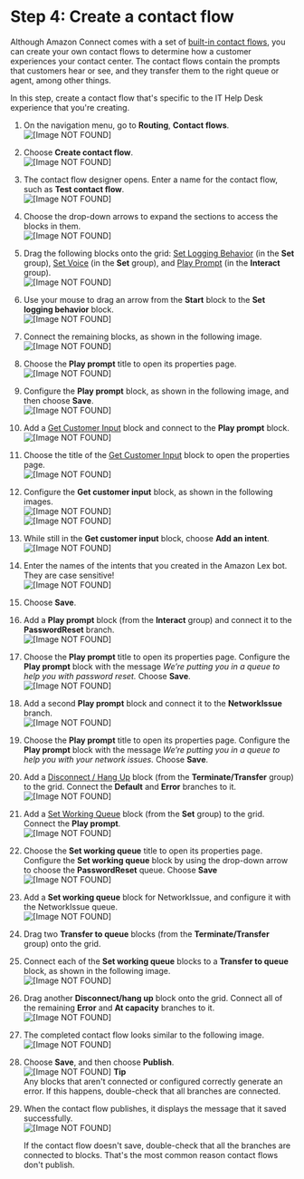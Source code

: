 # Step 4: Create a contact flow<a name="tutorial1-create-contact-flow"></a>

Although Amazon Connect comes with a set of [built\-in contact flows](contact-flow-default.md), you can create your own contact flows to determine how a customer experiences your contact center\. The contact flows contain the prompts that customers hear or see, and they transfer them to the right queue or agent, among other things\.

In this step, create a contact flow that's specific to the IT Help Desk experience that you're creating\.

1. On the navigation menu, go to **Routing**, **Contact flows**\.  
![\[Image NOT FOUND\]](http://docs.aws.amazon.com/connect/latest/adminguide/images/tutorial1-routing-contact-flows.png)

1. Choose **Create contact flow**\.  
![\[Image NOT FOUND\]](http://docs.aws.amazon.com/connect/latest/adminguide/images/tutorial1-create-contact-flow.png)

1. The contact flow designer opens\. Enter a name for the contact flow, such as **Test contact flow**\.  
![\[Image NOT FOUND\]](http://docs.aws.amazon.com/connect/latest/adminguide/images/tutorial1-name-contact-flow.png)

1. Choose the drop\-down arrows to expand the sections to access the blocks in them\.  
![\[Image NOT FOUND\]](http://docs.aws.amazon.com/connect/latest/adminguide/images/tutorial1-expand-contact-flow.png)

1. Drag the following blocks onto the grid: [Set Logging Behavior](set-logging-behavior.md) \(in the **Set** group\), [Set Voice](set-voice.md) \(in the **Set** group\), and [Play Prompt](play.md) \(in the **Interact** group\)\.   
![\[Image NOT FOUND\]](http://docs.aws.amazon.com/connect/latest/adminguide/images/tutorial1-add-blocks1.png)

1. Use your mouse to drag an arrow from the **Start** block to the **Set logging behavior** block\.   
![\[Image NOT FOUND\]](http://docs.aws.amazon.com/connect/latest/adminguide/images/tutorial1-connect-blocks1.png)

1. Connect the remaining blocks, as shown in the following image\.   
![\[Image NOT FOUND\]](http://docs.aws.amazon.com/connect/latest/adminguide/images/tutorial1-connect-blocks2.png)

1. Choose the **Play prompt** title to open its properties page\.   
![\[Image NOT FOUND\]](http://docs.aws.amazon.com/connect/latest/adminguide/images/tutorial1-play-prompt-title.png)

1. Configure the **Play prompt** block, as shown in the following image, and then choose **Save**\.  
![\[Image NOT FOUND\]](http://docs.aws.amazon.com/connect/latest/adminguide/images/tutorial1-play-prompt1.png)

1. Add a [Get Customer Input](get-customer-input.md) block and connect to the **Play prompt** block\.  
![\[Image NOT FOUND\]](http://docs.aws.amazon.com/connect/latest/adminguide/images/tutorial1-add-get-customer-input3.png)

1. Choose the title of the [Get Customer Input](get-customer-input.md) block to open the properties page\.  
![\[Image NOT FOUND\]](http://docs.aws.amazon.com/connect/latest/adminguide/images/tutorial1-add-get-customer-input.png)

1.  Configure the **Get customer input** block, as shown in the following images\.  
![\[Image NOT FOUND\]](http://docs.aws.amazon.com/connect/latest/adminguide/images/tutorial1-configure-get-customer-input1.png)  
![\[Image NOT FOUND\]](http://docs.aws.amazon.com/connect/latest/adminguide/images/tutorial1-configure-get-customer-input2.png)

1. While still in the **Get customer input** block, choose **Add an intent**\.  
![\[Image NOT FOUND\]](http://docs.aws.amazon.com/connect/latest/adminguide/images/tutorial1-configure-get-customer-input4.png)

1. Enter the names of the intents that you created in the Amazon Lex bot\. They are case sensitive\!  
![\[Image NOT FOUND\]](http://docs.aws.amazon.com/connect/latest/adminguide/images/tutorial1-configure-get-customer-input3.png)

1. Choose **Save**\.

1. Add a **Play prompt** block \(from the **Interact** group\) and connect it to the **PasswordReset** branch\.   
![\[Image NOT FOUND\]](http://docs.aws.amazon.com/connect/latest/adminguide/images/tutorial1-play-prompt2.png)

1. Choose the **Play prompt** title to open its properties page\. Configure the **Play prompt** block with the message *We’re putting you in a queue to help you with password reset\.* Choose **Save**\.  
![\[Image NOT FOUND\]](http://docs.aws.amazon.com/connect/latest/adminguide/images/tutorial1-play-prompt3.png)

1. Add a second **Play prompt** block and connect it to the **NetworkIssue** branch\.  
![\[Image NOT FOUND\]](http://docs.aws.amazon.com/connect/latest/adminguide/images/tutorial1-play-prompt4.png)

1. Choose the **Play prompt** title to open its properties page\. Configure the **Play prompt** block with the message *We’re putting you in a queue to help you with your network issues\.* Choose **Save**\.

1. Add a [Disconnect / Hang Up](disconnect-hang-up.md) block \(from the **Terminate/Transfer** group\) to the grid\. Connect the **Default** and **Error** branches to it\.  
![\[Image NOT FOUND\]](http://docs.aws.amazon.com/connect/latest/adminguide/images/tutorial1-disconnect1.png)

1. Add a [Set Working Queue](set-working-queue.md) block \(from the **Set** group\) to the grid\. Connect the **Play prompt**\.  
![\[Image NOT FOUND\]](http://docs.aws.amazon.com/connect/latest/adminguide/images/tutorial1-set-working-queue1.png)

1. Choose the **Set working queue** title to open its properties page\. Configure the **Set working queue** block by using the drop\-down arrow to choose the **PasswordReset** queue\. Choose **Save**  
![\[Image NOT FOUND\]](http://docs.aws.amazon.com/connect/latest/adminguide/images/tutorial1-set-working-queue2.png)

1. Add a **Set working queue** block for NetworkIssue, and configure it with the NetworkIssue queue\.  
![\[Image NOT FOUND\]](http://docs.aws.amazon.com/connect/latest/adminguide/images/tutorial1-set-working-queue3.png)

1. Drag two **Transfer to queue** blocks \(from the **Terminate/Transfer** group\) onto the grid\.

1. Connect each of the **Set working queue** blocks to a **Transfer to queue** block, as shown in the following image\.  
![\[Image NOT FOUND\]](http://docs.aws.amazon.com/connect/latest/adminguide/images/tutorial1-transfer-to-queue.png)

1. Drag another **Disconnect/hang up** block onto the grid\. Connect all of the remaining **Error** and **At capacity** branches to it\.  
![\[Image NOT FOUND\]](http://docs.aws.amazon.com/connect/latest/adminguide/images/tutorial1-disconnect2.png)

1. The completed contact flow looks similar to the following image\.  
![\[Image NOT FOUND\]](http://docs.aws.amazon.com/connect/latest/adminguide/images/tutorial1-contact-flow-finished.png)

1. Choose **Save**, and then choose **Publish**\.  
![\[Image NOT FOUND\]](http://docs.aws.amazon.com/connect/latest/adminguide/images/tutorial1-save-publish.png)
**Tip**  
Any blocks that aren't connected or configured correctly generate an error\. If this happens, double\-check that all branches are connected\.

1. When the contact flow publishes, it displays the message that it saved successfully\.  
![\[Image NOT FOUND\]](http://docs.aws.amazon.com/connect/latest/adminguide/images/tutorial1-contact-flow-published.png)

   If the contact flow doesn't save, double\-check that all the branches are connected to blocks\. That's the most common reason contact flows don't publish\. 
